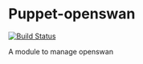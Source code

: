 # Puppet-openswan

[![Build Status](https://travis-ci.org/roidelapluie/puppet-openswan.svg?branch=master)](https://travis-ci.org/roidelapluie/puppet-openswan)

A module to manage openswan

